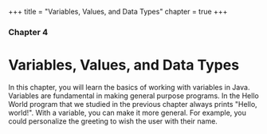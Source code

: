 +++
title = "Variables, Values, and Data Types"
chapter = true
+++

### Chapter 4

# Variables, Values, and Data Types

In this chapter, you will learn the basics of working with variables in Java.
Variables are fundamental in making general purpose programs.
In the Hello World program that we studied in the previous chapter 
always prints "Hello, world!". With a variable, you can
make it more general. For example, you could personalize the greeting to wish 
the user with their name.